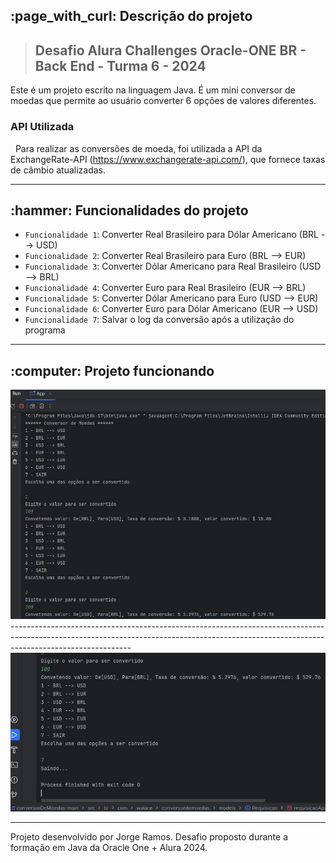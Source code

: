 

<h2> :page_with_curl: Descrição do projeto </h2>

> ## Desafio Alura Challenges Oracle-ONE BR - Back End - Turma 6 - 2024

<p> Este é um projeto escrito na linguagem Java. É um mini conversor de moedas que permite ao usuário converter 6 opções de valores diferentes. </p>

### API Utilizada
&nbsp;
Para realizar as conversões de moeda, foi utilizada a API da ExchangeRate-API (https://www.exchangerate-api.com/), que fornece taxas de câmbio atualizadas.

---------------------------------------------------------------------------------------------

<h2> :hammer: Funcionalidades do projeto</h2>

- `Funcionalidade 1`: Converter Real Brasileiro para Dólar Americano (BRL --> USD)
- `Funcionalidade 2`: Converter Real Brasileiro para Euro (BRL --> EUR)
- `Funcionalidade 3`: Converter Dólar Americano para Real Brasileiro (USD --> BRL)
- `Funcionalidade 4`: Converter Euro para Real Brasileiro (EUR --> BRL)
- `Funcionalidade 5`: Converter Dólar Americano para Euro (USD --> EUR)
- `Funcionalidade 6`: Converter Euro para Dólar Americano (EUR --> USD)
- `Funcionalidade 7`: Salvar o log da conversão após a utilização do programa

---------------------------------------------------------------------------------------------

<h2> :computer: Projeto funcionando</h2>

<img src="/img01.JPG" alt="Texto Alternativo">
<br>
------------------------------------------------------------------------------------------------------------------------------------------------------------------------------------------
<br>
<img src="/img02.JPG" alt="Texto Alternativo">


---------------------------------------------------------------------------------------------

Projeto desenvolvido por Jorge Ramos. Desafio proposto durante a formação em Java da Oracle One + Alura 2024.

